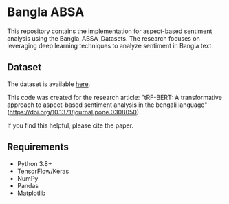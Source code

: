 # Bangla ABSA

This repository contains the implementation for aspect-based sentiment analysis using the Bangla_ABSA_Datasets. The research focuses on leveraging deep learning techniques to analyze sentiment in Bangla text.

## Dataset
The dataset is available [here](https://github.com/atik-05/Bangla_ABSA_Datasets).

This code was created for the research article: "tRF-BERT: A transformative approach to aspect-based sentiment analysis in the bengali language" (https://doi.org/10.1371/journal.pone.0308050).

If you find this helpful, please cite the paper.

## Requirements
- Python 3.8+
- TensorFlow/Keras
- NumPy
- Pandas
- Matplotlib


